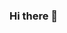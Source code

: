 ### Hi there 👋

<!--
**ritvikashekhar7/ritvikashekhar7** is a ✨ _special_ ✨ repository because its `README.md` (this file) appears on your GitHub profile.

Here are some ideas to get you started:

- 🔭 I’m currently working as a student.
- 🌱 I’m currently learning ML and AI and is very fond of Data Science.
- 💬 Ask me about AI and ML in Data Science.
- 📫 How to reach me: ritvikashekhar1210@gmail.com
- ⚡ Fun fact: I know to play musical instruments.
-->
